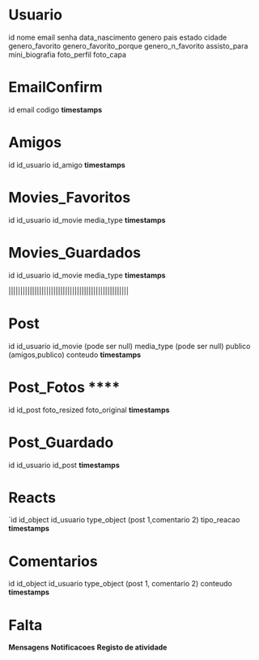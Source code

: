 # Usuario

id
nome
email
senha
data_nascimento
genero
pais
estado
cidade
genero_favorito
genero_favorito_porque
genero_n_favorito
assisto_para
mini_biografia
foto_perfil
foto_capa

# EmailConfirm

id
email
codigo
**timestamps**

# Amigos

id
id_usuario
id_amigo
**timestamps**

# Movies_Favoritos

id
id_usuario
id_movie
media_type
**timestamps**

# Movies_Guardados

id
id_usuario
id_movie
media_type
**timestamps**

|||||||||||||||||||||||||||||||||||||||||||||||||||

# Post

id
id_usuario
id_movie (pode ser null)
media_type (pode ser null)
publico (amigos,publico)
conteudo
**timestamps**

# Post_Fotos \*\*\*\*

id
id_post
foto_resized
foto_original
**timestamps**

# Post_Guardado

id
id_usuario
id_post
**timestamps**

# Reacts

`id
id_object
id_usuario
type_object (post 1,comentario 2)
tipo_reacao
**timestamps**

# Comentarios

id
id_object
id_usuario
type_object (post 1, comentario 2)
conteudo
**timestamps**

# Falta

**Mensagens**
**Notificacoes**
**Registo de atividade**
